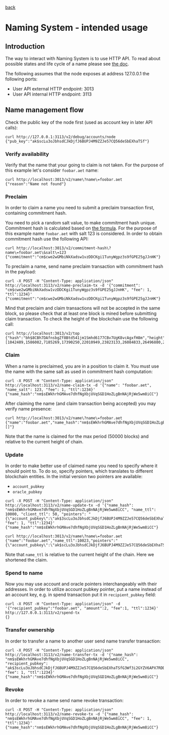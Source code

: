 [back](./README.md)
# Naming System - intended usage

## Introduction

The way to interact with Naming System is to use HTTP API.
To read about possible states and life cycle of a name please see [the doc](/AENS.md).

The following assumes that the node exposes at address 127.0.0.1 the following ports:
* User API external HTTP endpoint: 3013
* User API internal HTTP endpoint: 3113

## Name management flow

Check the public key of the node first (used as account key in later API calls):
```
curl http://127.0.0.1:3113/v2/debug/accounts/node
{"pub_key":"ak$scLu3oJbhsdCJkDjfJ6BUPJ4M9ZZJe57CQ56deSbEXhaTSf"}
```

### Verify availability

Verify that the name that your going to claim is not taken.
For the purpose of this example let's consider `foobar.aet` name:
```
curl http://localhost:3013/v2/name\?name\=foobar.aet
{"reason":"Name not found"}
```

### Preclaim

In order to claim a name you need to submit a preclaim transaction first, containing commitment hash.

You need to pick a random salt value, to make commitment hash unique.
Commitment hash is calculated based on [the formula](/AENS.md#pre-claim).
For the purpose of this example name `foobar.aet` with salt 123 is considered.
In order to obtain commitment hash use the following API:
```
curl http://localhost:3013/v2/commitment-hash\?name\=foobar.aet\&salt\=123
{"commitment":"cm$cwe2wGMbiNkXadsw1vzDDCKgi1TunyWgpz3s9fGPE25gJJnHK"}
```

To preclaim a name, send name preclaim transaction with commitment hash in the payload:
```
curl -X POST -H "Content-Type: application/json" http://localhost:3113/v2/name-preclaim-tx -d '{"commitment": "cm$cwe2wGMbiNkXadsw1vzDDCKgi1TunyWgpz3s9fGPE25gJJnHK", "fee": 1, "ttl":1234}'
{"commitment":"cm$cwe2wGMbiNkXadsw1vzDDCKgi1TunyWgpz3s9fGPE25gJJnHK"}
```

Mind that preclaim and claim transactions will not be accepted in the same block,
so please check that at least one block is mined before submitting claim transaction.
To check the height of the blockchain use the following call:
```
curl http://localhost:3013/v2/top
{"hash":"bh$8CBh7DAfnsbgZf8Btd541jm1Smhd6177CBv7UgK8vcAgxfH8m","height":17,"nonce":10943666989495949657,"pow":[1042489,1586082,7185269,17390250,22010949,23823133,26084833,26496880,26982374,27985078,29155969,30765562,34280527,36576404,40341757,42010247,48864118,53081230,53085626,58374655,58640182,60230517,63786551,65401252,78883695,80142167,85509843,87676973,91934825,92005073,94576137,100347674,103149860,106024683,109781247,113905034,121009561,124198978,126781361,129629191,131266393,131659086],"prev_hash":"bh$2fDH24kVtC4UuEheXMeSZhqMUoaDyo495iotrCVYv1ES8wH38K","state_hash":"bs$2jVx7kz9Uvp55etQsoJTmKwy2pMAHC2tn5dUt5W2gq99k7UKWp","target":539923902,"time":1517504077312,"txs_hash":"bx$2RLzQbRE1frHPYnPi8peZgBzeUGccV4NtWhDf6tGnn6p3wMSZv","version":5}
```

### Claim

When a name is preclaimed, you are in a position to claim it.
You must use the name with the same salt as used in commitment hash computation:
```
curl -X POST -H "Content-Type: application/json" http://localhost:3113/v2/name-claim-tx -d '{"name": "foobar.aet", "name_salt": 123, "fee": 1, "ttl":1234}'
{"name_hash":"nm$sEWkhrhGMAve7dhfNgXbjUVqSGD1HoZLgBnNAjRjWe5wm8iCC"}
```

After claiming the name (and claim transaction being accepted) you may verify name presence:
```
curl http://localhost:3013/v2/name\?name\=foobar.aet
{"name":"foobar.aet","name_hash":"nm$sEWkhrhGMAve7dhfNgXbjUVqSGD1HoZLgBnNAjRjWe5wm8iCC","name_ttl":50018,"pointers":"[]"}
```

Note that the name is claimed for the max period (50000 blocks) and relative to the current height of chain.
### Update

In order to make better use of claimed name you need to specify where it should point to.
To do so, specify pointers, which translates to different blockchain entities.
In the initial version two pointers are available:
* `account_pubkey`
* `oracle_pubkey`

```
curl -X POST -H "Content-Type: application/json" http://localhost:3113/v2/name-update-tx -d '{"name_hash": "nm$sEWkhrhGMAve7dhfNgXbjUVqSGD1HoZLgBnNAjRjWe5wm8iCC", "name_ttl": 10000, "client_ttl": 50, "pointers": "{\"account_pubkey\":\"ak$3scLu3oJbhsdCJkDjfJ6BUPJ4M9ZZJe57CQ56deSbEXhaTSfG3Wf3i2GYZV6APX7RDDVk4Weewb7oLePte3H3QdBw4rMZw\"}", "fee": 1, "ttl":1234}'
{"name_hash":"nm$sEWkhrhGMAve7dhfNgXbjUVqSGD1HoZLgBnNAjRjWe5wm8iCC"}

curl http://localhost:3013/v2/name\?name\=foobar.aet
{"name":"foobar.aet","name_ttl":10023,"pointers":"{\"account_pubkey\":\"ak$scLu3oJbhsdCJkDjfJ6BUPJ4M9ZZJe57CQ56deSbEXhaTSf\"}"}
```
Note that `name_ttl` is relative to the current height of the chain. Here we shortened the claim.
### Spend to name

Now you may use account and oracle pointers interchangeably with their addresses.
In order to utilize account pubkey pointer, put a name instead of an account key, e.g. in spend transaction put it in `recipient_pubkey` field:
```
curl -X POST -H "Content-Type: application/json" -d '{"recipient_pubkey":"foobar.aet", "amount":2, "fee":1, "ttl":1234}' http://127.0.0.1:3113/v2/spend-tx
{}
```

### Transfer ownership

In order to transfer a name to another user send name transfer transaction:
```
curl -X POST -H "Content-Type: application/json" http://localhost:3113/v2/name-transfer-tx -d '{"name_hash": "nm$sEWkhrhGMAve7dhfNgXbjUVqSGD1HoZLgBnNAjRjWe5wm8iCC", "recipient_pubkey": "ak$3scLu3oJbhsdCJkDjfJ6BUPJ4M9ZZJe57CQ56deSbEXhaTSfG3Wf3i2GYZV6APX7RDDVk4Weewb7oLePte3H3QdBw4rMZw", "fee": 1, "ttl":1234}'
{"name_hash":"nm$sEWkhrhGMAve7dhfNgXbjUVqSGD1HoZLgBnNAjRjWe5wm8iCC"}
```

### Revoke

In order to revoke a name send name revoke transaction:
```
curl -X POST -H "Content-Type: application/json" http://localhost:3113/v2/name-revoke-tx -d '{"name_hash": "nm$sEWkhrhGMAve7dhfNgXbjUVqSGD1HoZLgBnNAjRjWe5wm8iCC", "fee": 1, "ttl":1234}'
{"name_hash":"nm$sEWkhrhGMAve7dhfNgXbjUVqSGD1HoZLgBnNAjRjWe5wm8iCC"}
```
